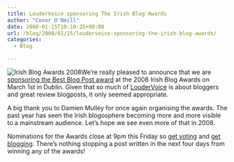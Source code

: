 ```yaml
---
title: LouderVoice sponsoring The Irish Blog Awards
author: "Conor O'Neill"
date: 2008-01-15T10:10:25+00:00
url: /blog/2008/01/15/loudervoice-sponsoring-the-irish-blog-awards/
categories:
  - Blog

---
```

 ![Irish Blog Awards 2008][1]We&#8217;re really pleased to announce that we are [sponsoring the Best Blog Post award][2] at the 2008 Irish Blog Awards on March 1st in Dublin. Given that so much of [LouderVoice][3] is about bloggers and great review blogposts, it only seemed appropriate.

A big thank you to Damien Mulley for once again organising the awards. The past year has seen the Irish blogosphere becoming more and more visible to a mainstream audience. Let&#8217;s hope we see even more of that in 2008.

Nominations for the Awards close at 9pm this Friday so [get voting][4] and [get blogging][5]. There&#8217;s nothing stopping a post written in the next four days from winning any of the awards!

 [1]: http://www.loudervoice.com/wp-content/uploads/2008/01/15/loudervoice-sponsoring-the-irish-blog-awards/IrishblogAwardsSmall.gif
 [2]: http://awards.ie/blogawards/2008/01/14/sponsorship-details-for-2008-blog-awards/
 [3]: http://www.loudervoice.com/
 [4]: http://awards.ie/blogawards/nominations/
 [5]: http://www.wordpress.com/